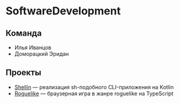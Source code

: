# SoftwareDevelopment

## Команда

- Илья Иванцов
- Доморацкий Эридан

## Проекты

- [Shellin](https://github.com/ProgMiner/Lab_SoftwareDevelopment/tree/lab1) — реализация
  sh-подобного CLI-приложения на Kotlin
- [Roguelike](https://github.com/ProgMiner/Lab_SoftwareDevelopment/tree/lab2) — браузерная игра в
  жанре roguelike на TypeScript
